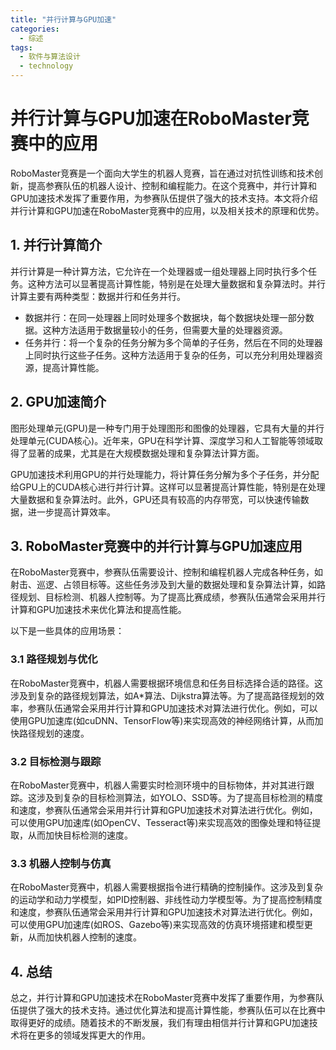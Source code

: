 ```yaml
---  
title: "并行计算与GPU加速"  
categories:  
  - 综述  
tags: 
  - 软件与算法设计 
  - technology  
---  
```


# 并行计算与GPU加速在RoboMaster竞赛中的应用

RoboMaster竞赛是一个面向大学生的机器人竞赛，旨在通过对抗性训练和技术创新，提高参赛队伍的机器人设计、控制和编程能力。在这个竞赛中，并行计算和GPU加速技术发挥了重要作用，为参赛队伍提供了强大的技术支持。本文将介绍并行计算和GPU加速在RoboMaster竞赛中的应用，以及相关技术的原理和优势。

## 1. 并行计算简介

并行计算是一种计算方法，它允许在一个处理器或一组处理器上同时执行多个任务。这种方法可以显著提高计算性能，特别是在处理大量数据和复杂算法时。并行计算主要有两种类型：数据并行和任务并行。

- 数据并行：在同一处理器上同时处理多个数据块，每个数据块处理一部分数据。这种方法适用于数据量较小的任务，但需要大量的处理器资源。
- 任务并行：将一个复杂的任务分解为多个简单的子任务，然后在不同的处理器上同时执行这些子任务。这种方法适用于复杂的任务，可以充分利用处理器资源，提高计算性能。

## 2. GPU加速简介

图形处理单元(GPU)是一种专门用于处理图形和图像的处理器，它具有大量的并行处理单元(CUDA核心)。近年来，GPU在科学计算、深度学习和人工智能等领域取得了显著的成果，尤其是在大规模数据处理和复杂算法计算方面。

GPU加速技术利用GPU的并行处理能力，将计算任务分解为多个子任务，并分配给GPU上的CUDA核心进行并行计算。这样可以显著提高计算性能，特别是在处理大量数据和复杂算法时。此外，GPU还具有较高的内存带宽，可以快速传输数据，进一步提高计算效率。

## 3. RoboMaster竞赛中的并行计算与GPU加速应用

在RoboMaster竞赛中，参赛队伍需要设计、控制和编程机器人完成各种任务，如射击、巡逻、占领目标等。这些任务涉及到大量的数据处理和复杂算法计算，如路径规划、目标检测、机器人控制等。为了提高比赛成绩，参赛队伍通常会采用并行计算和GPU加速技术来优化算法和提高性能。

以下是一些具体的应用场景：

### 3.1 路径规划与优化

在RoboMaster竞赛中，机器人需要根据环境信息和任务目标选择合适的路径。这涉及到复杂的路径规划算法，如A*算法、Dijkstra算法等。为了提高路径规划的效率，参赛队伍通常会采用并行计算和GPU加速技术对算法进行优化。例如，可以使用GPU加速库(如cuDNN、TensorFlow等)来实现高效的神经网络计算，从而加快路径规划的速度。

### 3.2 目标检测与跟踪

在RoboMaster竞赛中，机器人需要实时检测环境中的目标物体，并对其进行跟踪。这涉及到复杂的目标检测算法，如YOLO、SSD等。为了提高目标检测的精度和速度，参赛队伍通常会采用并行计算和GPU加速技术对算法进行优化。例如，可以使用GPU加速库(如OpenCV、Tesseract等)来实现高效的图像处理和特征提取，从而加快目标检测的速度。

### 3.3 机器人控制与仿真

在RoboMaster竞赛中，机器人需要根据指令进行精确的控制操作。这涉及到复杂的运动学和动力学模型，如PID控制器、非线性动力学模型等。为了提高控制精度和速度，参赛队伍通常会采用并行计算和GPU加速技术对算法进行优化。例如，可以使用GPU加速库(如ROS、Gazebo等)来实现高效的仿真环境搭建和模型更新，从而加快机器人控制的速度。

## 4. 总结

总之，并行计算和GPU加速技术在RoboMaster竞赛中发挥了重要作用，为参赛队伍提供了强大的技术支持。通过优化算法和提高计算性能，参赛队伍可以在比赛中取得更好的成绩。随着技术的不断发展，我们有理由相信并行计算和GPU加速技术将在更多的领域发挥更大的作用。 
